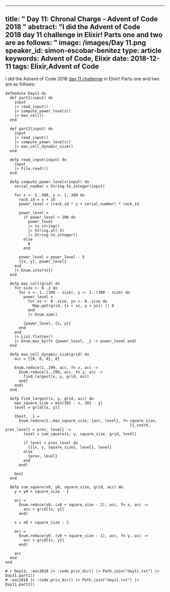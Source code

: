 
---
title: " Day 11: Chronal Charge - Advent of Code 2018
"
abstract: "I did the Advent of Code 2018 day 11 challenge in Elixir! Parts one and two are as follows:
"
image: /images/Day 11.png
speaker_id: simon-escobar-benitez
type: article
keywords: Advent of Code, Elixir
date: 2018-12-11
tags: Elixir,Advent of Code
---
I did the Advent of Code 2018&nbsp;<a href="https://adventofcode.com/2018/day/11">day 11 challenge</a>&nbsp;in Elixir! Parts one and two are as follows:

<pre>
<code class="language-elixir">defmodule Day11 do
  def part1(input) do
    input
    |&gt; read_input()
    |&gt; compute_power_levels()
    |&gt; max_cell()
  end

  def part2(input) do
    input
    |&gt; read_input()
    |&gt; compute_power_levels()
    |&gt; max_cell_dynamic_size()
  end

  defp read_input(input) do
    input
    |&gt; File.read!()
  end

  defp compute_power_levels(input) do
    serial_number = String.to_integer(input)

    for x &lt;- 1..300, y &lt;- 1..300 do
      rack_id = x + 10
      power_level = (rack_id * y + serial_number) * rack_id

      power_level =
        if power_level &gt; 100 do
          power_level
          |&gt; to_string()
          |&gt; String.at(-3)
          |&gt; String.to_integer()
        else
          0
        end

      power_level = power_level - 5
      {{x, y}, power_level}
    end
    |&gt; Enum.into(%{})
  end

  defp max_cell(grid) do
    for size &lt;- 0..2 do
      for x &lt;- 1..(300 - size), y &lt;- 1..(300 - size) do
        power_level =
          for xs &lt;- 0..size, ys &lt;- 0..size do
            Map.get(grid, {x + xs, y + ys}) || 0
          end
          |&gt; Enum.sum()

        {power_level, {x, y}}
      end
    end
    |&gt; List.flatten()
    |&gt; Enum.max_by(fn {power_level, _} -&gt; power_level end)
  end

  defp max_cell_dynamic_size(grid) do
    acc = {{0, 0, 0}, 0}

    Enum.reduce(1..299, acc, fn x, acc -&gt;
      Enum.reduce(1..299, acc, fn y, acc -&gt;
        find_largest(x, y, grid, acc)
      end)
    end)
  end

  defp find_largest(x, y, grid, acc) do
    max_square_size = min(301 - x, 301 - y)
    level = grid[{x, y}]

    {best, _} =
      Enum.reduce(2..max_square_size, {acc, level}, fn square_size,
                                                       {{_coord, prev_level} = prev, level} -&gt;
        level = sum_square(x, y, square_size, grid, level)

        if level &gt; prev_level do
          {{{x, y, square_size}, level}, level}
        else
          {prev, level}
        end
      end)

    best
  end

  defp sum_square(x0, y0, square_size, grid, acc) do
    y = y0 + square_size - 1

    acc =
      Enum.reduce(x0..(x0 + square_size - 2), acc, fn x, acc -&gt;
        acc + grid[{x, y}]
      end)

    x = x0 + square_size - 1

    acc =
      Enum.reduce(y0..(y0 + square_size - 1), acc, fn y, acc -&gt;
        acc + grid[{x, y}]
      end)

    acc
  end
end

# r Day11; :aoc2018 |&gt; :code.priv_dir() |&gt; Path.join("day11.txt") |&gt; Day11.part1()
# :aoc2018 |&gt; :code.priv_dir() |&gt; Path.join("day11.txt") |&gt; Day11.part2()
 </code></pre>

<pre>

&nbsp;</pre>
